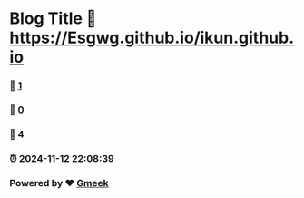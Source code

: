 # Blog Title :link: https://Esgwg.github.io/ikun.github.io 
### :page_facing_up: [1](https://Esgwg.github.io/ikun.github.io/tag.html) 
### :speech_balloon: 0 
### :hibiscus: 4 
### :alarm_clock: 2024-11-12 22:08:39 
### Powered by :heart: [Gmeek](https://github.com/Meekdai/Gmeek)
